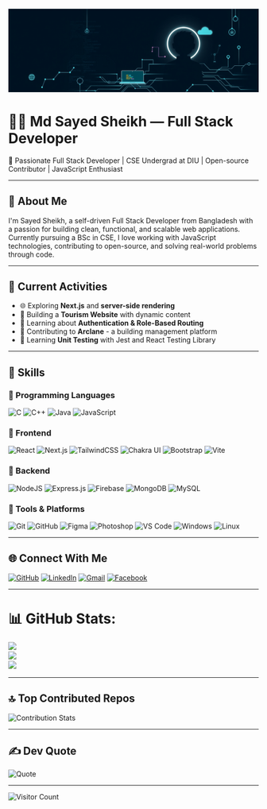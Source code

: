 ![Banner](https://raw.githubusercontent.com/SayedSheikh/SayedSheikh/main/artwork.png)

# 👨‍💻 Md Sayed Sheikh — Full Stack Developer

🚀 Passionate Full Stack Developer | CSE Undergrad at DIU | Open-source Contributor | JavaScript Enthusiast

---

## 💫 About Me
I'm Sayed Sheikh, a self-driven Full Stack Developer from Bangladesh with a passion for building clean, functional, and scalable web applications. Currently pursuing a BSc in CSE, I love working with JavaScript technologies, contributing to open-source, and solving real-world problems through code.

---

## 🚀 Current Activities
- 🌐 Exploring **Next.js** and **server-side rendering**
- 🧭 Building a **Tourism Website** with dynamic content
- 🔄 Learning about **Authentication & Role-Based Routing**
- 💼 Contributing to **Arclane** - a building management platform
- 🧪 Learning **Unit Testing** with Jest and React Testing Library

---

## 🧠 Skills

### 🔹 Programming Languages
![C](https://img.shields.io/badge/c-%2300599C.svg?style=flat&logo=c&logoColor=white)
![C++](https://img.shields.io/badge/c++-%2300599C.svg?style=flat&logo=c%2B%2B&logoColor=white)
![Java](https://img.shields.io/badge/java-%23ED8B00.svg?style=flat&logo=openjdk&logoColor=white)
![JavaScript](https://img.shields.io/badge/javascript-%23323330.svg?style=flat&logo=javascript&logoColor=%23F7DF1E)

### 🔹 Frontend
![React](https://img.shields.io/badge/react-%2320232a.svg?style=flat&logo=react&logoColor=%2361DAFB)
![Next.js](https://img.shields.io/badge/next.js-%23000000.svg?style=flat&logo=nextdotjs&logoColor=white)
![TailwindCSS](https://img.shields.io/badge/tailwindcss-%2338B2AC.svg?style=flat&logo=tailwind-css&logoColor=white)
![Chakra UI](https://img.shields.io/badge/chakra-%234ED1C5.svg?style=flat&logo=chakraui&logoColor=white)
![Bootstrap](https://img.shields.io/badge/bootstrap-%238511FA.svg?style=flat&logo=bootstrap&logoColor=white)
![Vite](https://img.shields.io/badge/vite-%23646CFF.svg?style=flat&logo=vite&logoColor=white)

### 🔹 Backend
![NodeJS](https://img.shields.io/badge/node.js-6DA55F?style=flat&logo=node.js&logoColor=white)
![Express.js](https://img.shields.io/badge/express.js-%23404d59.svg?style=flat&logo=express&logoColor=%2361DAFB)
![Firebase](https://img.shields.io/badge/firebase-%23039BE5.svg?style=flat&logo=firebase)
![MongoDB](https://img.shields.io/badge/MongoDB-%234ea94b.svg?style=flat&logo=mongodb&logoColor=white)
![MySQL](https://img.shields.io/badge/mysql-4479A1.svg?style=flat&logo=mysql&logoColor=white)

### 🔹 Tools & Platforms
![Git](https://img.shields.io/badge/git-%23F05033.svg?style=flat&logo=git&logoColor=white)
![GitHub](https://img.shields.io/badge/github-%23121011.svg?style=flat&logo=github&logoColor=white)
![Figma](https://img.shields.io/badge/figma-%23F24E1E.svg?style=flat&logo=figma&logoColor=white)
![Photoshop](https://img.shields.io/badge/adobe%20photoshop-%2331A8FF.svg?style=flat&logo=adobe-photoshop&logoColor=white)
![VS Code](https://img.shields.io/badge/VS%20Code-%23007ACC.svg?style=flat&logo=visual-studio-code&logoColor=white)
![Windows](https://img.shields.io/badge/Windows-0078D6?style=flat&logo=windows&logoColor=white)
![Linux](https://img.shields.io/badge/Linux-FCC624?style=flat&logo=linux&logoColor=black)

---

## 🌐 Connect With Me

[![GitHub](https://img.shields.io/badge/GitHub-%23121011.svg?style=flat&logo=github&logoColor=white)](https://github.com/SayedSheikh)
[![LinkedIn](https://img.shields.io/badge/LinkedIn-%230077B5.svg?style=flat&logo=linkedin&logoColor=white)](https://linkedin.com/in/sayed-sheikh)
[![Gmail](https://img.shields.io/badge/Gmail-D14836?style=flat&logo=gmail&logoColor=white)](mailto:sayedsheikh9@gmail.com)
[![Facebook](https://img.shields.io/badge/Facebook-%231877F2.svg?style=flat&logo=Facebook&logoColor=white)](https://www.facebook.com/sayed.sheikh.413765)

---

# 📊 GitHub Stats:
![](https://github-readme-stats.vercel.app/api?username=SayedSheikh&theme=radical&hide_border=false&include_all_commits=false&count_private=false)<br/>
![](https://nirzak-streak-stats.vercel.app/?user=SayedSheikh&theme=radical&hide_border=false)<br/>
![](https://github-readme-stats.vercel.app/api/top-langs/?username=SayedSheikh&theme=radical&hide_border=false&include_all_commits=false&count_private=false&layout=compact)

---

## 🔝 Top Contributed Repos
![Contribution Stats](https://github-contributor-stats.vercel.app/api?username=SayedSheikh&limit=5&theme=dark&combine_all_yearly_contributions=true)

---

## ✍️ Dev Quote
![Quote](https://quotes-github-readme.vercel.app/api?type=horizontal&theme=radical)

---

![Visitor Count](https://visitcount.itsvg.in/api?id=SayedSheikh&icon=0&color=0)

<!-- Proudly created with ❤️ using GPRM ( https://gprm.itsvg.in ) -->
